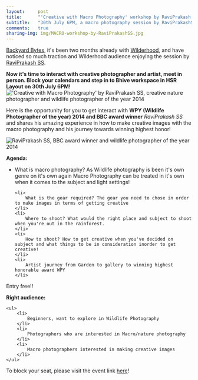 ```yaml
---
layout:     post
title:      "'Creative with Macro Photography' workshop by RaviPrakash SS"
subtitle:   "30th July 6PM, a macro photography session by RaviPrakashSS at BHIVE workspace, HSR Layout!"
comments:   true
sharing-img: img/MACRO-workshop-by-RaviPrakashSS.jpg
---
```



<p>
<a href="http://recitals.wilderhood.com/backyardbytes" target="_blank">Backyard Bytes</a>, it's been two months already with <a href="http://wilderhood.com" target="_blank">Wilderhood</a>, and have noticed so much traction and Wilderhood audience enjoying the session by <a href="http://recitals.wilderhood.com/authors/Ravi%20Prakash%20SS" target="_blank">RaviPrakash SS</a>.
</p>

<strong>
	Now it's time to interact with creative photographer and artist, meet in person. Block your calendars and step in to Bhive workspace in HSR Layout on 30th July 6PM!
</strong>

<img src="{{ site.baseurl }}/img/MACRO-workshop-by-RaviPrakashSS.jpg" alt="'Creative with Macro Photography' by RaviPrakash SS, creative nature photographer and wildlife photographer of the year 2014">

<p>
Here is the opportunity for you to get interact with <strong>WPY (Wildlife Photographer of the year) 2014 and BBC award winner</strong> <em>RaviPrakash SS</em> and shares his amazing experience in how to make creative images with the macro photography and his journey towards winning highest honor!
</p>

<img src="{{ site.baseurl }}/img/raviprakash.jpg" alt="RaviPrakash SS, BBC award winner and wildlife photographer of the year 2014">

<p>
<strong>Agenda:</strong>


<ul>
	<li>
		What is macro photography? As Wildlife photography is been it's own genre on it's own again Macro Photography can be treated in it's own when it comes to the subject and light settings!
	</li>

	<li>
		What is the gear required? The gear you need to chose in order to make images in terms of getting creative
	</li>
	<li>
		Where to shoot? What would the right place and subject to shoot when you're out in the rainforest.
	</li>
	<li>
		How to shoot? How to get creative when you've decided on subject and what things to be in consideration inorder to get creative!
	</li>
	<li>
		Artist journey from Garden to gallery to winning highest honorable award WPY
	</li>
</ul>
</p>

<p>
Entry free!!
</p>

<p>

<strong>Right audience:</strong>

	<ul>
		<li>
			Beginners, want to explore in Wildlife Photography
		</li>
		<li>
			Photographers who are interested in Macro/nature photography	
		</li>
		<li>
			Macro photographers interested in making creative images	
		</li>
	</ul>

</p>

<p>
To block your seat, please visit the event link <a href="https://www.facebook.com/events/1227933020559652/" target="_blank">here</a>!
</p>